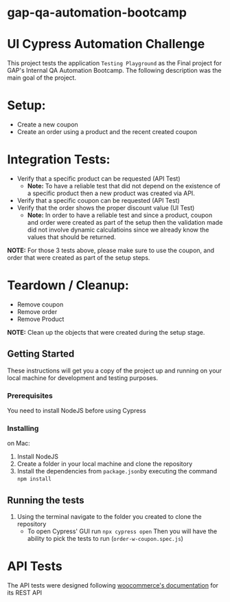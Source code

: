 # gap-qa-automation-bootcamp

# UI Cypress Automation Challenge

This project tests the application `Testing Playground` as the Final project for GAP's Internal QA Automation Bootcamp. The following description was the main goal of the project.

# Setup:

- Create a new coupon
- Create an order using a product and the recent created coupon

# Integration Tests:

- Verify that a specific product can be requested (API Test)
  - **Note:** To have a reliable test that did not depend on the existence of a specific product then a new product was created via API.
- Verify that a specific coupon can be requested (API Test)
- Verify that the order shows the proper discount value (UI Test)
  - **Note:** In order to have a reliable test and since a product, coupon and order were created as part of the setup then the validation made did not involve dynamic calculatioins since we already know the values that should be returned.

**NOTE:** For those 3 tests above, please make sure to use the coupon, and order that were created as part of the setup steps.

# Teardown / Cleanup:

- Remove coupon
- Remove order
- Remove Product

**NOTE:** Clean up the objects that were created during the setup stage.

## Getting Started

These instructions will get you a copy of the project up and running on your local machine for development and testing purposes.

### Prerequisites

You need to install NodeJS before using Cypress

### Installing

on Mac:

1. Install NodeJS
2. Create a folder in your local machine and clone the repository
3. Install the dependencies from `package.json`by executing the command `npm install`

## Running the tests

1. Using the terminal navigate to the folder you created to clone the repository
   - To open Cypress' GUI run `npx cypress open` Then you will have the ability to pick the tests to run (`order-w-coupon.spec.js`)

# API Tests

The API tests were designed following [woocommerce's documentation](https://woocommerce.github.io/woocommerce-rest-api-docs/#) for its REST API
